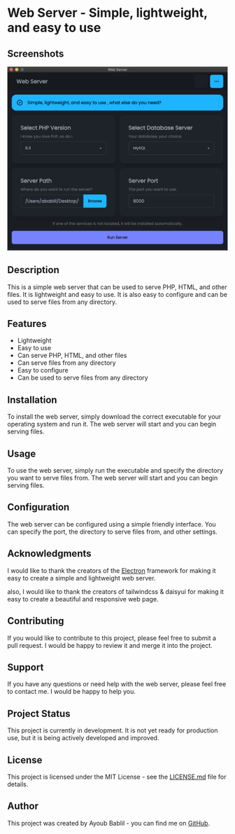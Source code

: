 # Web Server - Simple, lightweight, and easy to use

## Screenshots
![screenshot](/assets/screenshot.png)

## Description
This is a simple web server that can be used to serve PHP, HTML, and other files. It is lightweight and easy to use. It is also easy to configure and can be used to serve files from any directory.

## Features
- Lightweight
- Easy to use
- Can serve PHP, HTML, and other files
- Can serve files from any directory
- Easy to configure
- Can be used to serve files from any directory

## Installation
To install the web server, simply download the correct executable for your operating system and run it. The web server will start and you can begin serving files.

## Usage
To use the web server, simply run the executable and specify the directory you want to serve files from. The web server will start and you can begin serving files.

## Configuration
The web server can be configured using a simple friendly interface. You can specify the port, the directory to serve files from, and other settings.

## Acknowledgments
I would like to thank the creators  of the [Electron](https://www.electronjs.org/) framework for making it easy to create a simple and lightweight web server.

also, I would like to thank the creators of tailwindcss & daisyui for making it easy to create a beautiful and responsive web page.

## Contributing
If you would like to contribute to this project, please feel free to submit a pull request. I would be happy to review it and merge it into the project.

## Support
If you have any questions or need help with the web server, please feel free to contact me. I would be happy to help you.

## Project Status
This project is currently in development. It is not yet ready for production use, but it is being actively developed and improved.

## License
This project is licensed under the MIT License - see the [LICENSE.md](LICENSE.md) file for details.

## Author
This project was created by Ayoub Bablil - you can find me on [GitHub](https://github.com/bablilayoub).
